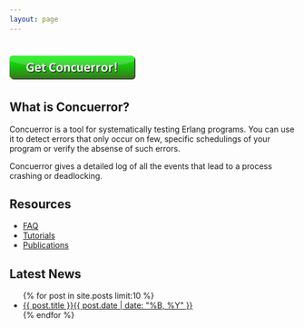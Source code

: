 ```yaml
---
layout: page
---
```


<h1 class="download-link"><a href="./download"><img src="./images/button.png" alt="Get Concuerror!"></a></h1>

What is Concuerror?
-------------------

Concuerror is a tool for systematically testing Erlang programs. You can use it to detect errors that only occur on few, specific schedulings of your program or verify the absense of such errors.

Concuerror gives a detailed log of all the events that lead to a process crashing or deadlocking.

Resources
---------

* [FAQ](./faq)
* [Tutorials](./tutorials)
* [Publications](./publications)

Latest News
-----------

<ul class="post-list">
{% for post in site.posts limit:10 %} 
  <li><article><a href="{{ post.url }}">{{ post.title }}<span class="entry-date"><time datetime="{{ post.date | date_to_xmlschema }}">{{ post.date | date: "%B, %Y" }}</time></span></a></article></li>
{% endfor %}
</ul>
